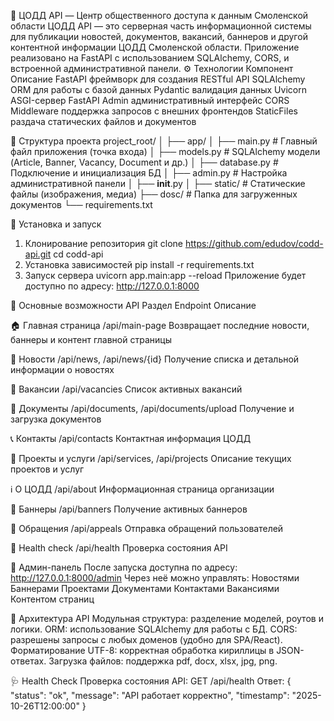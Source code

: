 🚦 ЦОДД API — Центр общественного доступа к данным Смоленской области
ЦОДД API — это серверная часть информационной системы для публикации новостей, документов, вакансий, баннеров и другой контентной информации ЦОДД Смоленской области.
Приложение реализовано на FastAPI с использованием SQLAlchemy, CORS, и встроенной административной панели.
⚙️ Технологии
Компонент	Описание
FastAPI	фреймворк для создания RESTful API
SQLAlchemy	ORM для работы с базой данных
Pydantic	валидация данных
Uvicorn	ASGI-сервер
FastAPI Admin	административный интерфейс
CORS Middleware	поддержка запросов с внешних фронтендов
StaticFiles	раздача статических файлов и документов

📁 Структура проекта
project_root/
│
├── app/
│   ├── main.py               # Главный файл приложения (точка входа)
│   ├── models.py             # SQLAlchemy модели (Article, Banner, Vacancy, Document и др.)
│   ├── database.py           # Подключение и инициализация БД
│   ├── admin.py              # Настройка административной панели
│   ├── __init__.py
│
├── static/                   # Статические файлы (изображения, медиа)
├── dosc/                     # Папка для загруженных документов
└── requirements.txt

🚀 Установка и запуск
1. Клонирование репозитория
git clone https://github.com/edudov/codd-api.git
cd codd-api
2. Установка зависимостей
pip install -r requirements.txt
3. Запуск сервера
uvicorn app.main:app --reload
Приложение будет доступно по адресу:
http://127.0.0.1:8000

🧠 Основные возможности API
Раздел	Endpoint	Описание

🏠 Главная страница	/api/main-page	Возвращает последние новости, баннеры и контент главной страницы

📰 Новости	/api/news, /api/news/{id}	Получение списка и детальной информации о новостях

💼 Вакансии	/api/vacancies	Список активных вакансий

📄 Документы	/api/documents, /api/documents/upload	Получение и загрузка документов

📞 Контакты	/api/contacts	Контактная информация ЦОДД

🧩 Проекты и услуги	/api/services, /api/projects	Описание текущих проектов и услуг

ℹ️ О ЦОДД	/api/about	Информационная страница организации

📢 Баннеры	/api/banners	Получение активных баннеров

📨 Обращения	/api/appeals	Отправка обращений пользователей

💚 Health check	/api/health	Проверка состояния API

🔐 Админ-панель
После запуска доступна по адресу:
http://127.0.0.1:8000/admin
Через неё можно управлять:
Новостями
Баннерами
Проектами
Документами
Контактами
Вакансиями
Контентом страниц

🧱 Архитектура API
Модульная структура: разделение моделей, роутов и логики.
ORM: использование SQLAlchemy для работы с БД.
CORS: разрешены запросы с любых доменов (удобно для SPA/React).
Форматирование UTF-8: корректная обработка кириллицы в JSON-ответах.
Загрузка файлов: поддержка pdf, docx, xlsx, jpg, png.

🩺 Health Check
Проверка состояния API:
GET /api/health
Ответ:
{
  "status": "ok",
  "message": "API работает корректно",
  "timestamp": "2025-10-26T12:00:00"
}
